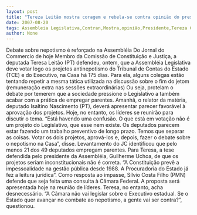```yaml
---
layout: post
title: "Tereza Leitão mostra coragem e rebela-se contra opinião do presidente nepotista da Assembléia Legislativa"
date: 2007-08-20
tags: Assembleia Legislativa,Contran,Mostra,opinião,Presidente,Tereza Cristina
author: None
---
```

Debate sobre nepotismo &eacute; refor&ccedil;ado na Assembl&eacute;ia
Do Jornal do Commercio de hoje
Membro da Comiss&atilde;o de Constitui&ccedil;&atilde;o e Justi&ccedil;a, a deputada Teresa Leit&atilde;o (PT) defendeu, ontem, que a Assembl&eacute;ia Legislativa deve votar logo os projetos antinepotismo do Tribunal de Contas do Estado (TCE) e do Executivo, na Casa h&aacute; 175 dias. Para ela, alguns colegas est&atilde;o tentando repetir a mesma t&aacute;tica utilizada na discuss&atilde;o sobre o fim do jetom (remunera&ccedil;&atilde;o extra nas sess&otilde;es extraordin&aacute;rias) Ou seja, protelam o debate por temerem que a sociedade pressione o Legislativo a tamb&eacute;m acabar com a pr&aacute;tica de empregar parentes. Amanh&atilde;, o relator da mat&eacute;ria, deputado Isaltino Nascimento (PT), dever&aacute; apresentar parecer favor&aacute;vel &agrave; aprova&ccedil;&atilde;o dos projetos. Hoje, no entanto, os l&iacute;deres se reunir&atilde;o para discutir o tema.
&ldquo;Est&aacute; havendo uma confus&atilde;o. O que est&aacute; em vota&ccedil;&atilde;o n&atilde;o &eacute; um projeto do Legislativo, que esse nem existe. Os deputados parecem estar fazendo um trabalho preventivo de longo prazo. Temos que separar as coisas. Votar os dois projetos, aprov&aacute;-los e, depois, fazer o debate sobre o nepotismo na Casa&rdquo;, disse. Levantamento do JC identificou que pelo menos 21 dos 49 deputados empregam parentes.
Para Teresa, a tese defendida pelo presidente da Assembl&eacute;ia, Guilherme Uchoa, de que os projetos seriam inconstitucionais n&atilde;o &eacute; correta. &ldquo;A Constitui&ccedil;&atilde;o prev&ecirc; a impessoalidade na gest&atilde;o p&uacute;blica desde 1988. A Procuradoria do Estado j&aacute; fez a leitura jur&iacute;dica&rdquo;. 
Como resposta ao impasse, S&iacute;lvio Costa Filho (PMN) defende que seja feita uma consulta &agrave; C&acirc;mara Federal. A proposta ser&aacute; apresentada hoje na reuni&atilde;o de l&iacute;deres. Teresa, no entanto, acha desnecess&aacute;rio. &ldquo;A C&acirc;mara n&atilde;o vai legislar sobre o Executivo estadual. Se o Estado quer avan&ccedil;ar no combate ao nepotismo, a gente vai ser contra?&rdquo;, questionou. 
 